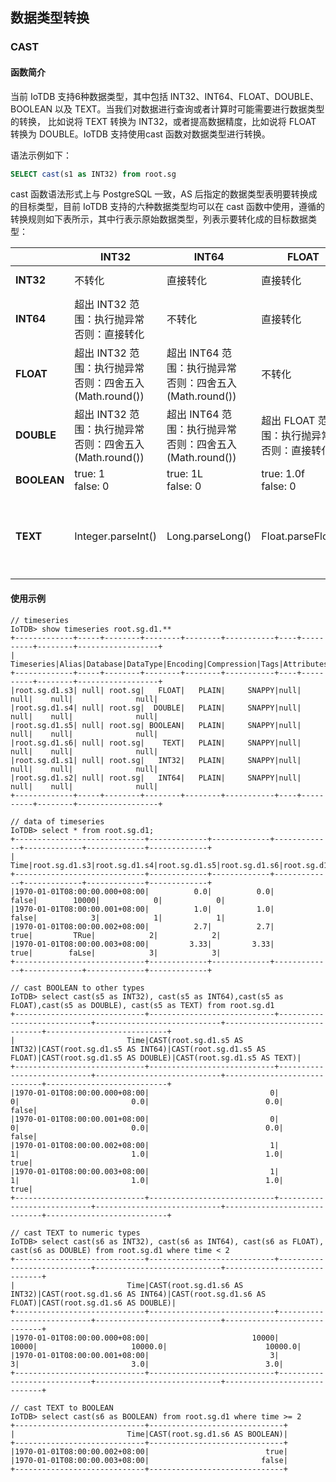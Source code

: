 <!--

    Licensed to the Apache Software Foundation (ASF) under one
    or more contributor license agreements.  See the NOTICE file
    distributed with this work for additional information
    regarding copyright ownership.  The ASF licenses this file
    to you under the Apache License, Version 2.0 (the
    "License"); you may not use this file except in compliance
    with the License.  You may obtain a copy of the License at
    
        http://www.apache.org/licenses/LICENSE-2.0
    
    Unless required by applicable law or agreed to in writing,
    software distributed under the License is distributed on an
    "AS IS" BASIS, WITHOUT WARRANTIES OR CONDITIONS OF ANY
    KIND, either express or implied.  See the License for the
    specific language governing permissions and limitations
    under the License.

-->

## 数据类型转换

### CAST

#### 函数简介

当前 IoTDB 支持6种数据类型，其中包括 INT32、INT64、FLOAT、DOUBLE、BOOLEAN 以及 TEXT。当我们对数据进行查询或者计算时可能需要进行数据类型的转换， 比如说将 TEXT 转换为 INT32，或者提高数据精度，比如说将 FLOAT 转换为 DOUBLE。IoTDB 支持使用cast 函数对数据类型进行转换。

语法示例如下：

```sql
SELECT cast(s1 as INT32) from root.sg
```

cast 函数语法形式上与 PostgreSQL 一致，AS 后指定的数据类型表明要转换成的目标类型，目前 IoTDB 支持的六种数据类型均可以在 cast 函数中使用，遵循的转换规则如下表所示，其中行表示原始数据类型，列表示要转化成的目标数据类型：

|             | **INT32**                                                    | **INT64**                                                    | **FLOAT**                                       | **DOUBLE**              | **BOOLEAN**                                                  | **TEXT**                         |
| ----------- | ------------------------------------------------------------ | ------------------------------------------------------------ | ----------------------------------------------- | ----------------------- | ------------------------------------------------------------ | -------------------------------- |
| **INT32**   | 不转化                                                       | 直接转化                                                     | 直接转化                                        | 直接转化                | !=0 : true<br />==0: false                                   | String.valueOf()                 |
| **INT64**   | 超出 INT32 范围：执行抛异常<br />否则：直接转化              | 不转化                                                       | 直接转化                                        | 直接转化                | !=0L : true<br />==0: false                                  | String.valueOf()                 |
| **FLOAT**   | 超出 INT32 范围：执行抛异常<br />否则：四舍五入(Math.round()) | 超出 INT64 范围：执行抛异常<br />否则：四舍五入(Math.round()) | 不转化                                          | 直接转化                | !=0.0f : true<br />==0: false                                | String.valueOf()                 |
| **DOUBLE**  | 超出 INT32 范围：执行抛异常<br />否则：四舍五入(Math.round()) | 超出 INT64 范围：执行抛异常<br />否则：四舍五入(Math.round()) | 超出 FLOAT 范围：执行抛异常<br />否则：直接转化 | 不转化                  | !=0.0 : true<br />==0: false                                 | String.valueOf()                 |
| **BOOLEAN** | true: 1<br />false: 0                                        | true: 1L<br />false: 0                                       | true: 1.0f<br />false: 0                        | true: 1.0<br />false: 0 | 不转化                                                       | true: "true"<br />false: "false" |
| **TEXT**    | Integer.parseInt()                                           | Long.parseLong()                                             | Float.parseFloat()                              | Double.parseDouble()    | text.toLowerCase =="true" : true<br />text.toLowerCase =="false" : false<br />其它情况：执行抛异常 | 不转化                           |

#### 使用示例

```
// timeseries
IoTDB> show timeseries root.sg.d1.**
+-------------+-----+--------+--------+--------+-----------+----+----------+--------+------------------+
|   Timeseries|Alias|Database|DataType|Encoding|Compression|Tags|Attributes|Deadband|DeadbandParameters|
+-------------+-----+--------+--------+--------+-----------+----+----------+--------+------------------+
|root.sg.d1.s3| null| root.sg|   FLOAT|   PLAIN|     SNAPPY|null|      null|    null|              null|
|root.sg.d1.s4| null| root.sg|  DOUBLE|   PLAIN|     SNAPPY|null|      null|    null|              null|
|root.sg.d1.s5| null| root.sg| BOOLEAN|   PLAIN|     SNAPPY|null|      null|    null|              null|
|root.sg.d1.s6| null| root.sg|    TEXT|   PLAIN|     SNAPPY|null|      null|    null|              null|
|root.sg.d1.s1| null| root.sg|   INT32|   PLAIN|     SNAPPY|null|      null|    null|              null|
|root.sg.d1.s2| null| root.sg|   INT64|   PLAIN|     SNAPPY|null|      null|    null|              null|
+-------------+-----+--------+--------+--------+-----------+----+----------+--------+------------------+

// data of timeseries
IoTDB> select * from root.sg.d1;
+-----------------------------+-------------+-------------+-------------+-------------+-------------+-------------+
|                         Time|root.sg.d1.s3|root.sg.d1.s4|root.sg.d1.s5|root.sg.d1.s6|root.sg.d1.s1|root.sg.d1.s2|
+-----------------------------+-------------+-------------+-------------+-------------+-------------+-------------+
|1970-01-01T08:00:00.000+08:00|          0.0|          0.0|        false|        10000|            0|            0|
|1970-01-01T08:00:00.001+08:00|          1.0|          1.0|        false|            3|            1|            1|
|1970-01-01T08:00:00.002+08:00|          2.7|          2.7|         true|         TRue|            2|            2|
|1970-01-01T08:00:00.003+08:00|         3.33|         3.33|         true|        faLse|            3|            3|
+-----------------------------+-------------+-------------+-------------+-------------+-------------+-------------+

// cast BOOLEAN to other types
IoTDB> select cast(s5 as INT32), cast(s5 as INT64),cast(s5 as FLOAT),cast(s5 as DOUBLE), cast(s5 as TEXT) from root.sg.d1
+-----------------------------+----------------------------+----------------------------+----------------------------+-----------------------------+---------------------------+
|                         Time|CAST(root.sg.d1.s5 AS INT32)|CAST(root.sg.d1.s5 AS INT64)|CAST(root.sg.d1.s5 AS FLOAT)|CAST(root.sg.d1.s5 AS DOUBLE)|CAST(root.sg.d1.s5 AS TEXT)|
+-----------------------------+----------------------------+----------------------------+----------------------------+-----------------------------+---------------------------+
|1970-01-01T08:00:00.000+08:00|                           0|                           0|                         0.0|                          0.0|                      false|
|1970-01-01T08:00:00.001+08:00|                           0|                           0|                         0.0|                          0.0|                      false|
|1970-01-01T08:00:00.002+08:00|                           1|                           1|                         1.0|                          1.0|                       true|
|1970-01-01T08:00:00.003+08:00|                           1|                           1|                         1.0|                          1.0|                       true|
+-----------------------------+----------------------------+----------------------------+----------------------------+-----------------------------+---------------------------+

// cast TEXT to numeric types
IoTDB> select cast(s6 as INT32), cast(s6 as INT64), cast(s6 as FLOAT), cast(s6 as DOUBLE) from root.sg.d1 where time < 2
+-----------------------------+----------------------------+----------------------------+----------------------------+-----------------------------+
|                         Time|CAST(root.sg.d1.s6 AS INT32)|CAST(root.sg.d1.s6 AS INT64)|CAST(root.sg.d1.s6 AS FLOAT)|CAST(root.sg.d1.s6 AS DOUBLE)|
+-----------------------------+----------------------------+----------------------------+----------------------------+-----------------------------+
|1970-01-01T08:00:00.000+08:00|                       10000|                       10000|                     10000.0|                      10000.0|
|1970-01-01T08:00:00.001+08:00|                           3|                           3|                         3.0|                          3.0|
+-----------------------------+----------------------------+----------------------------+----------------------------+-----------------------------+

// cast TEXT to BOOLEAN
IoTDB> select cast(s6 as BOOLEAN) from root.sg.d1 where time >= 2
+-----------------------------+------------------------------+
|                         Time|CAST(root.sg.d1.s6 AS BOOLEAN)|
+-----------------------------+------------------------------+
|1970-01-01T08:00:00.002+08:00|                          true|
|1970-01-01T08:00:00.003+08:00|                         false|
+-----------------------------+------------------------------+
```
